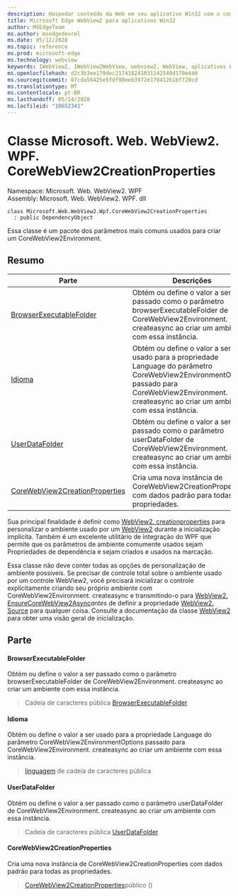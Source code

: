 ```yaml
---
description: Hospedar conteúdo da Web em seu aplicativo Win32 com o controle WebView2 do Microsoft Edge
title: Microsoft Edge WebView2 para aplicativos Win32
author: MSEdgeTeam
ms.author: msedgedevrel
ms.date: 05/12/2020
ms.topic: reference
ms.prod: microsoft-edge
ms.technology: webview
keywords: IWebView2, IWebView2WebView, webview2, WebView, aplicativos Win32, Win32, Edge, ICoreWebView2, ICoreWebView2Controller, controle do navegador, HTML Edge
ms.openlocfilehash: d2c3b3ee179dec217418241031142549d170e440
ms.sourcegitcommit: 07cda56425e5fdf90eeb3972e17041261bf720cd
ms.translationtype: MT
ms.contentlocale: pt-BR
ms.lasthandoff: 05/14/2020
ms.locfileid: "10652341"
---
```

# Classe Microsoft. Web. WebView2. WPF. CoreWebView2CreationProperties 

Namespace: Microsoft. Web. WebView2. WPF \
Assembly: Microsoft. Web. WebView2. WPF. dll

```
class Microsoft.Web.WebView2.Wpf.CoreWebView2CreationProperties
  : public DependencyObject
```

Essa classe é um pacote dos parâmetros mais comuns usados para criar um CoreWebView2Environment.

## Resumo

 Parte                        | Descrições
--------------------------------|---------------------------------------------
[BrowserExecutableFolder](#browserexecutablefolder) | Obtém ou define o valor a ser passado como o parâmetro browserExecutableFolder de CoreWebView2Environment. createasync ao criar um ambiente com essa instância.
[Idioma](#language) | Obtém ou define o valor a ser usado para a propriedade Language do parâmetro CoreWebView2EnvironmentOptions passado para CoreWebView2Environment. createasync ao criar um ambiente com essa instância.
[UserDataFolder](#userdatafolder) | Obtém ou define o valor a ser passado como o parâmetro userDataFolder de CoreWebView2Environment. createasync ao criar um ambiente com essa instância.
[CoreWebView2CreationProperties](#corewebview2creationproperties) | Cria uma nova instância de CoreWebView2CreationProperties com dados padrão para todas as propriedades.

Sua principal finalidade é definir como [WebView2. creationproperties](microsoft-web-webview2-wpf-webview2.md) para personalizar o ambiente usado por um [WebView2](microsoft-web-webview2-wpf-webview2.md) durante a inicialização implícita. Também é um excelente utilitário de integração do WPF que permite que os parâmetros de ambiente comumente usados sejam Propriedades de dependência e sejam criados e usados na marcação.

Essa classe não deve conter todas as opções de personalização de ambiente possíveis. Se precisar de controle total sobre o ambiente usado por um controle WebView2, você precisará inicializar o controle explicitamente criando seu próprio ambiente com CoreWebView2Environment. createasync e transmitindo-o para [WebView2. EnsureCoreWebView2Async](microsoft-web-webview2-wpf-webview2.md)*antes* de definir a propriedade [WebView2. Source](microsoft-web-webview2-wpf-webview2.md) para qualquer coisa. Consulte a documentação da classe [WebView2](microsoft-web-webview2-wpf-webview2.md) para obter uma visão geral de inicialização.

## Parte

#### BrowserExecutableFolder 

Obtém ou define o valor a ser passado como o parâmetro browserExecutableFolder de CoreWebView2Environment. createasync ao criar um ambiente com essa instância.

> Cadeia de caracteres pública [BrowserExecutableFolder](#browserexecutablefolder)

#### Idioma 

Obtém ou define o valor a ser usado para a propriedade Language do parâmetro CoreWebView2EnvironmentOptions passado para CoreWebView2Environment. createasync ao criar um ambiente com essa instância.

> [linguagem](#language) de cadeia de caracteres pública

#### UserDataFolder 

Obtém ou define o valor a ser passado como o parâmetro userDataFolder de CoreWebView2Environment. createasync ao criar um ambiente com essa instância.

> Cadeia de caracteres pública [UserDataFolder](#userdatafolder)

#### CoreWebView2CreationProperties 

Cria uma nova instância de CoreWebView2CreationProperties com dados padrão para todas as propriedades.

> [CoreWebView2CreationProperties](#corewebview2creationproperties)público ()

